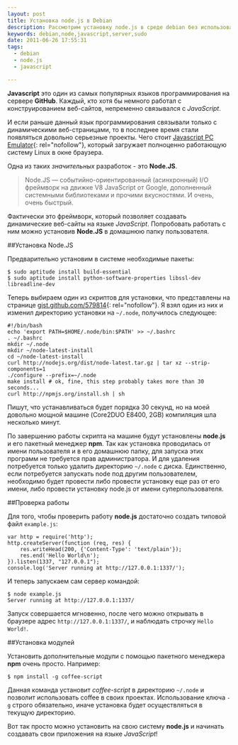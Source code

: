 ```yaml
---
layout: post
title: Установка node.js в Debian
description: Рассмотрим установку node.js в среде debian без использования sudo.
keywords: debian,node,javascript,server,sudo
date: 2011-06-26 17:55:31
tags:
  - debian
  - node.js
  - javascript

---
```

**Javascript** это один из самых популярных языков программирования на сервере **GitHub**.
Каждый, кто хотя бы немного работал с конструированием веб-сайтов, непременно связывался с
*JavaScript*.

И если раньше данный язык программирования связывали только с динамическими
веб-страницами, то в последнее время стали появляться довольно серьезные проекты. Чего
стоит [Javascript PC Emulator][1]{: rel="nofollow"}, который загружает полноценно
работающую систему Linux в окне браузера.

Одна из таких *значительных* разработок - это **Node.JS**.

> Node.JS — событийно-ориентированный (асинхронный) I/O фреймворк на движке V8 JavaScript от
Google, дополненный системными библиотеками и прочими вкусностями. И очень, очень быстрый.

Фактически это фреймворк, который позволяет создавать динамические веб-сайты на языке
*JavaScript*. Попробовать работать с ним можно установив **Node.JS** в домашнюю папку
пользователя.

##Установка Node.JS

Предварительно установим в системе необходимые пакеты:

    $ sudo aptitude install build-essential
    $ sudo aptitude install python-software-properties libssl-dev libreadline-dev

Теперь выбираем один из скриптов для установки, что представлены на странице
[gist.github.com/579814][2]{: rel="nofollow"}. Я взял один из них и изменил директорию
установки на `~/.node`, получилось следующее:

    #!/bin/bash
    echo 'export PATH=$HOME/.node/bin:$PATH' >> ~/.bashrc
    . ~/.bashrc
    mkdir ~/.node
    mkdir ~/node-latest-install
    cd ~/node-latest-install
    curl http://nodejs.org/dist/node-latest.tar.gz | tar xz --strip-components=1
    ./configure --prefix=~/.node
    make install # ok, fine, this step probably takes more than 30 seconds...
    curl http://npmjs.org/install.sh | sh

Пишут, что устанавливаться будет порядка 30 секунд, но на моей довольно мощной машине
(Core2DUO E8400, 2GB) компиляция шла несколько минут.

По завершению работы скрипта на машине будут установлены **node.js** и его пакетный менеджер
**npm**. Так как установка проводилась от имени пользователя и в его домашнюю папку, для
запуска этих программ не требуется прав администратора. И для удаления потребуется только
удалить директорию `~/.node` с диска. Единственно, если потребуется запускать node под
другим пользователем, необходимо будет провести либо провести установку еще раз от его
имени, либо провести установку node.js от имени суперпользователя.

##Проверка работы

Для того, чтобы проверить работу **node.js** достаточно создать типовой файл `example.js`:

    var http = require('http');
    http.createServer(function (req, res) {
        res.writeHead(200, {'Content-Type': 'text/plain'});
        res.end('Hello World\n');
    }).listen(1337, "127.0.0.1");
    console.log('Server running at http://127.0.0.1:1337/');

И теперь запускаем сам сервер командой:

    $ node example.js
    Server running at http://127.0.0.1:1337/

Запуск совершается мгновенно, после чего можно открывать в браузере адрес
`http://127.0.0.1:1337/`, и наблюдать строчку `Hello World!`.

##Установка модулей

Установить дополнительные модули с помощью пакетного менеджера **npm** очень просто.
Например:

    $ npm install -g coffee-script

Данная команда установит *coffee-script* в директорию `~/.node` и позволит использовать
coffee в своих проектах. Использование ключа `-g` строго обязательно, иначе установка
будет осуществляться в текущую директорию.

Вот так просто можно установить на свою систему **node.js** и начинать создавать свои
приложения на языке *JavaScript*!


[1]: http://bellard.org/jslinux/ "Javascript PC Emulator"
[2]: https://gist.github.com/579814 "Scripts for install node.js"
